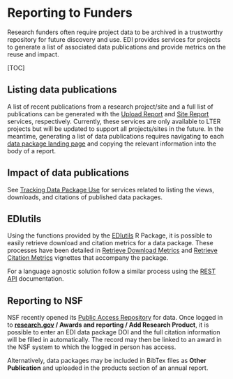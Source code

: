 # Reporting to Funders

Research funders often require project data to be archived in a trustworthy repository for future discovery and use. EDI provides services for projects to generate a list of associated data publications and provide metrics on the reuse and impact.

[TOC]

## Listing data publications

A list of recent publications from a research project/site and a full list of publications can be generated with the [Upload Report](/templates/resources/the-edi-dashboard.md#upload-report) and [Site Report](/templates/resources/the-edi-dashboard.md#site-report) services, respectively. Currently, these services are only available to LTER projects but will be updated to support all projects/sites in the future. In the meantime, generating a list of data publications requires navigating to each [data package landing page](/templates/resources/data-package-pages.md) and copying the relevant information into the body of a report.

## Impact of data publications

See [Tracking Data Package Use](/templates/resources/tracking-data-package-use.md) for services related to listing the views, downloads, and citations of published data packages.

## EDIutils

Using the functions provided by the [EDIutils](https://ediorg.github.io/EDIutils/) R Package, it is possible to easily retrieve download and citation metrics for a data package. These processes have been detailed in [Retrieve Download Metrics](https://ediorg.github.io/EDIutils/articles/retrieve_downloads.html) and [Retrieve Citation Metrics](https://ediorg.github.io/EDIutils/articles/retrieve_citations.html) vignettes that accompany the package.

For a language agnostic solution follow a similar process using the [REST API](https://pastaplus-core.readthedocs.io/en/latest/doc_tree/about.html) documentation.

## Reporting to NSF

NSF recently opened its [Public Access Repository](https://par.nsf.gov/) for data. Once logged in to **[research.gov](https://www.research.gov/research-web/) / Awards and reporting / Add Research Product**, it is possible to enter an EDI data package DOI and the full citation information will be filled in automatically. The record may then be linked to an award in the NSF system to which the logged in person has access.

Alternatively, data packages may be included in BibTex files as **Other Publication** and uploaded in the products section of an annual report.
